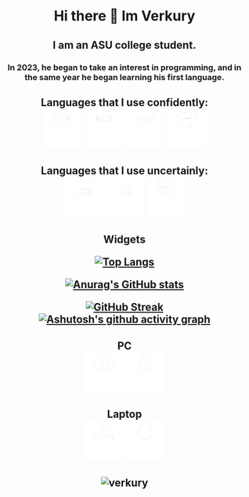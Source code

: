 <h1 align="center"> Hi there 👋 Im Verkury
<h2 align="center"> I am an ASU college student.
<h3 align="center"> In 2023, he began to take an interest in programming, and in the same year he began learning his first language.
<h2 align="center"> Languages that I use confidently:
<div align="centr">
        <img src="imgs/cplusplus.png" width="80" height="80" >
        <img src="imgs/dotnet.png" width="80" height="80">
        <img src="imgs/go.png" width="80" height="80">
        <img src="imgs/python.png" width="80" height="80">
</div>
<h2 align="center"> Languages that I use uncertainly:
<div align="centr">
        <img src="imgs/css.png" width="80" height="80">
        <img src="imgs/javascript.png" width="80" height="80">
        <img src="imgs/html5.png" width="80" height="80">
</div>
<h2 align="center"> Widgets
<div>

[![Top Langs](https://github-readme-stats.vercel.app/api/top-langs/?username=verkury&theme=dark)](https://github.com/anuraghazra/github-readme-stats)
</div>

<div>

[![Anurag's GitHub stats](https://github-readme-stats.vercel.app/api?username=verkury&theme=dark)](https://github.com/anuraghazra/github-readme-stats)
</div>

[![GitHub Streak](https://github-readme-streak-stats.herokuapp.com/?user=verkury&theme=dark)](https://git.io/streak-stats)
[![Ashutosh's github activity graph](https://github-readme-activity-graph.vercel.app/graph?username=verkury&theme=react-dark)](https://github.com/ashutosh00710/github-readme-activity-graph)

<h2 align="center"> PC
<div align="sentr">
    <img src="imgs/popos.png" width="80" height="80">
    <img src="imgs/gnome.png" width="80" height="80">
</div>
<h2 align="center"> Laptop
<div align="senter">
    <img src="imgs/archlinux.png" width="80" height="80">
    <img src="imgs/hyprland.png" width="80" height="80">
</div>
<h2 align="center"> 
<p align="center">
  <img src="https://komarev.com/ghpvc/?username=verkury&label=Profile%20views&color=0e75b6&style=flat" alt="verkury" />
</p>

